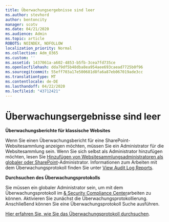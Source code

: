```yaml
---
title: Überwachungsergebnisse sind leer
ms.author: stevhord
author: bentoncity
manager: scotv
ms.date: 04/21/2020
ms.audience: Admin
ms.topic: article
ROBOTS: NOINDEX, NOFOLLOW
localization_priority: Normal
ms.collection: Adm_O365
ms.custom: ''
ms.assetid: 1437061a-a602-4853-b5fb-3cea7fd735ce
ms.openlocfilehash: dda79df5b48dba8ea954aee693caead7725b0f96
ms.sourcegitcommit: 55eff703a17e500681d8fa6a87eb067019ade3cc
ms.translationtype: MT
ms.contentlocale: de-DE
ms.lasthandoff: 04/22/2020
ms.locfileid: "43712421"
---
```

# <a name="auditing-results-are-blank"></a>Überwachungsergebnisse sind leer

 **Überwachungsberichte für klassische Websites**
  
Wenn Sie einen Überwachungsbericht für eine SharePoint-Websitesammlung anzeigen möchten, müssen Sie ein Administrator für die Websitesammlung sein. Wenn Sie sich selbst als Administrator hinzufügen möchten, lesen Sie [Hinzufügen von Websitesammlungsadministratoren als globaler oder SharePoint](https://go.microsoft.com/fwlink/?linkid=869390)-Administrator. Informationen zum Arbeiten mit dem Überwachungsprotokoll finden Sie unter [View Audit Log Reports](https://go.microsoft.com/fwlink/?linkid=395237). 
  
 **Durchsuchen des Überwachungsprotokolls**
  
Sie müssen ein globaler Administrator sein, um mit dem Überwachungsprotokoll im [ &amp; Security Compliance Center](https://protection.office.com)arbeiten zu können. Aktivieren Sie zunächst die Überwachungsprotokollierung. Anschließend können Sie eine Überwachungsprotokoll Suche ausführen. 
  
[Hier erfahren Sie, wie Sie das Überwachungsprotokoll durchsuchen](https://go.microsoft.com/fwlink/?linkid=708432).
  

